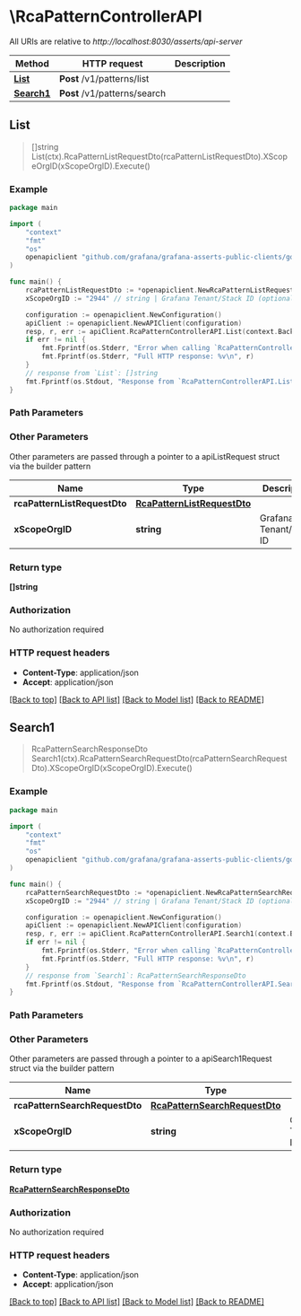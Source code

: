 # \RcaPatternControllerAPI

All URIs are relative to *http://localhost:8030/asserts/api-server*

Method | HTTP request | Description
------------- | ------------- | -------------
[**List**](RcaPatternControllerAPI.md#List) | **Post** /v1/patterns/list | 
[**Search1**](RcaPatternControllerAPI.md#Search1) | **Post** /v1/patterns/search | 



## List

> []string List(ctx).RcaPatternListRequestDto(rcaPatternListRequestDto).XScopeOrgID(xScopeOrgID).Execute()



### Example

```go
package main

import (
	"context"
	"fmt"
	"os"
	openapiclient "github.com/grafana/grafana-asserts-public-clients/go/gcom"
)

func main() {
	rcaPatternListRequestDto := *openapiclient.NewRcaPatternListRequestDto() // RcaPatternListRequestDto | 
	xScopeOrgID := "2944" // string | Grafana Tenant/Stack ID (optional)

	configuration := openapiclient.NewConfiguration()
	apiClient := openapiclient.NewAPIClient(configuration)
	resp, r, err := apiClient.RcaPatternControllerAPI.List(context.Background()).RcaPatternListRequestDto(rcaPatternListRequestDto).XScopeOrgID(xScopeOrgID).Execute()
	if err != nil {
		fmt.Fprintf(os.Stderr, "Error when calling `RcaPatternControllerAPI.List``: %v\n", err)
		fmt.Fprintf(os.Stderr, "Full HTTP response: %v\n", r)
	}
	// response from `List`: []string
	fmt.Fprintf(os.Stdout, "Response from `RcaPatternControllerAPI.List`: %v\n", resp)
}
```

### Path Parameters



### Other Parameters

Other parameters are passed through a pointer to a apiListRequest struct via the builder pattern


Name | Type | Description  | Notes
------------- | ------------- | ------------- | -------------
 **rcaPatternListRequestDto** | [**RcaPatternListRequestDto**](RcaPatternListRequestDto.md) |  | 
 **xScopeOrgID** | **string** | Grafana Tenant/Stack ID | 

### Return type

**[]string**

### Authorization

No authorization required

### HTTP request headers

- **Content-Type**: application/json
- **Accept**: application/json

[[Back to top]](#) [[Back to API list]](../README.md#documentation-for-api-endpoints)
[[Back to Model list]](../README.md#documentation-for-models)
[[Back to README]](../README.md)


## Search1

> RcaPatternSearchResponseDto Search1(ctx).RcaPatternSearchRequestDto(rcaPatternSearchRequestDto).XScopeOrgID(xScopeOrgID).Execute()



### Example

```go
package main

import (
	"context"
	"fmt"
	"os"
	openapiclient "github.com/grafana/grafana-asserts-public-clients/go/gcom"
)

func main() {
	rcaPatternSearchRequestDto := *openapiclient.NewRcaPatternSearchRequestDto() // RcaPatternSearchRequestDto | 
	xScopeOrgID := "2944" // string | Grafana Tenant/Stack ID (optional)

	configuration := openapiclient.NewConfiguration()
	apiClient := openapiclient.NewAPIClient(configuration)
	resp, r, err := apiClient.RcaPatternControllerAPI.Search1(context.Background()).RcaPatternSearchRequestDto(rcaPatternSearchRequestDto).XScopeOrgID(xScopeOrgID).Execute()
	if err != nil {
		fmt.Fprintf(os.Stderr, "Error when calling `RcaPatternControllerAPI.Search1``: %v\n", err)
		fmt.Fprintf(os.Stderr, "Full HTTP response: %v\n", r)
	}
	// response from `Search1`: RcaPatternSearchResponseDto
	fmt.Fprintf(os.Stdout, "Response from `RcaPatternControllerAPI.Search1`: %v\n", resp)
}
```

### Path Parameters



### Other Parameters

Other parameters are passed through a pointer to a apiSearch1Request struct via the builder pattern


Name | Type | Description  | Notes
------------- | ------------- | ------------- | -------------
 **rcaPatternSearchRequestDto** | [**RcaPatternSearchRequestDto**](RcaPatternSearchRequestDto.md) |  | 
 **xScopeOrgID** | **string** | Grafana Tenant/Stack ID | 

### Return type

[**RcaPatternSearchResponseDto**](RcaPatternSearchResponseDto.md)

### Authorization

No authorization required

### HTTP request headers

- **Content-Type**: application/json
- **Accept**: application/json

[[Back to top]](#) [[Back to API list]](../README.md#documentation-for-api-endpoints)
[[Back to Model list]](../README.md#documentation-for-models)
[[Back to README]](../README.md)


